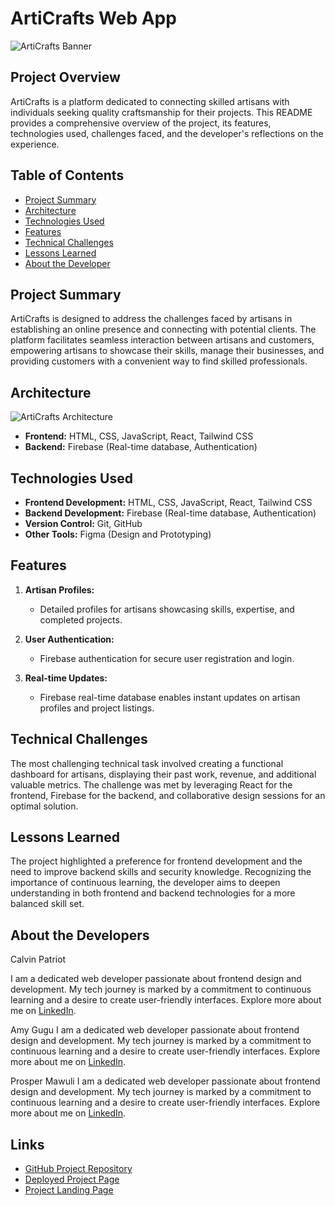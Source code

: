# ArtiCrafts Web App

![ArtiCrafts Banner](insert_link_to_banner_image)

## Project Overview

ArtiCrafts is a platform dedicated to connecting skilled artisans with individuals seeking quality craftsmanship for their projects. This README provides a comprehensive overview of the project, its features, technologies used, challenges faced, and the developer's reflections on the experience.

## Table of Contents

- [Project Summary](#project-summary)
- [Architecture](#architecture)
- [Technologies Used](#technologies-used)
- [Features](#features)
- [Technical Challenges](#technical-challenges)
- [Lessons Learned](#lessons-learned)
- [About the Developer](#about-the-developer)

## Project Summary

ArtiCrafts is designed to address the challenges faced by artisans in establishing an online presence and connecting with potential clients. The platform facilitates seamless interaction between artisans and customers, empowering artisans to showcase their skills, manage their businesses, and providing customers with a convenient way to find skilled professionals.

## Architecture

![ArtiCrafts Architecture](insert_link_to_architecture_diagram)

- **Frontend:** HTML, CSS, JavaScript, React, Tailwind CSS
- **Backend:** Firebase (Real-time database, Authentication)

## Technologies Used

- **Frontend Development:** HTML, CSS, JavaScript, React, Tailwind CSS
- **Backend Development:** Firebase (Real-time database, Authentication)
- **Version Control:** Git, GitHub
- **Other Tools:** Figma (Design and Prototyping)

## Features

1. **Artisan Profiles:**
   - Detailed profiles for artisans showcasing skills, expertise, and completed projects.

2. **User Authentication:**
   - Firebase authentication for secure user registration and login.

3. **Real-time Updates:**
   - Firebase real-time database enables instant updates on artisan profiles and project listings.

## Technical Challenges

The most challenging technical task involved creating a functional dashboard for artisans, displaying their past work, revenue, and additional valuable metrics. The challenge was met by leveraging React for the frontend, Firebase for the backend, and collaborative design sessions for an optimal solution.

## Lessons Learned

The project highlighted a preference for frontend development and the need to improve backend skills and security knowledge. Recognizing the importance of continuous learning, the developer aims to deepen understanding in both frontend and backend technologies for a more balanced skill set.

## About the Developers

Calvin Patriot

I am a dedicated web developer passionate about frontend design and development. My tech journey is marked by a commitment to continuous learning and a desire to create user-friendly interfaces. Explore more about me on [LinkedIn](insert_link_to_linkedin_profile).

Amy Gugu
I am a dedicated web developer passionate about frontend design and development. My tech journey is marked by a commitment to continuous learning and a desire to create user-friendly interfaces. Explore more about me on [LinkedIn](insert_link_to_linkedin_profile).

Prosper Mawuli
I am a dedicated web developer passionate about frontend design and development. My tech journey is marked by a commitment to continuous learning and a desire to create user-friendly interfaces. Explore more about me on [LinkedIn](insert_link_to_linkedin_profile).

## Links

- [GitHub Project Repository](insert_link_to_github_repository)
- [Deployed Project Page](insert_link_to_deployed_page)
- [Project Landing Page](insert_link_to_project_landing_page)
